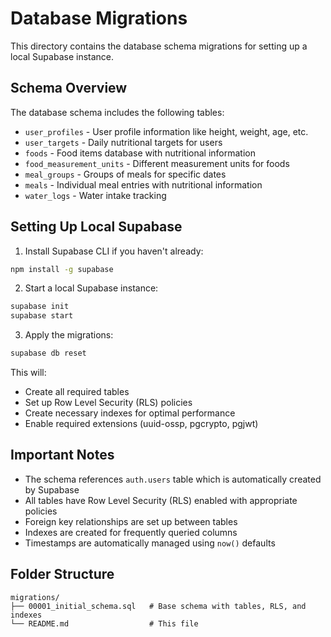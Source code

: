 # Database Migrations

This directory contains the database schema migrations for setting up a local Supabase instance.

## Schema Overview

The database schema includes the following tables:
- `user_profiles` - User profile information like height, weight, age, etc.
- `user_targets` - Daily nutritional targets for users
- `foods` - Food items database with nutritional information
- `food_measurement_units` - Different measurement units for foods
- `meal_groups` - Groups of meals for specific dates
- `meals` - Individual meal entries with nutritional information
- `water_logs` - Water intake tracking

## Setting Up Local Supabase

1. Install Supabase CLI if you haven't already:
```bash
npm install -g supabase
```

2. Start a local Supabase instance:
```bash
supabase init
supabase start
```

3. Apply the migrations:
```bash
supabase db reset
```

This will:
- Create all required tables
- Set up Row Level Security (RLS) policies
- Create necessary indexes for optimal performance
- Enable required extensions (uuid-ossp, pgcrypto, pgjwt)

## Important Notes

- The schema references `auth.users` table which is automatically created by Supabase
- All tables have Row Level Security (RLS) enabled with appropriate policies
- Foreign key relationships are set up between tables
- Indexes are created for frequently queried columns
- Timestamps are automatically managed using `now()` defaults

## Folder Structure

```
migrations/
├── 00001_initial_schema.sql   # Base schema with tables, RLS, and indexes
└── README.md                  # This file

